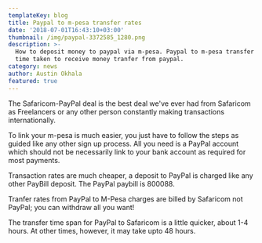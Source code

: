 ```yaml
---
templateKey: blog
title: Paypal to m-pesa transfer rates
date: '2018-07-01T16:43:10+03:00'
thumbnail: /img/paypal-3372585_1280.png
description: >-
  How to deposit money to paypal via m-pesa. Paypal to m-pesa transfer rates;
  time taken to receive money tranfer from paypal.
category: news
author: Austin Okhala
featured: true
---
```

The Safaricom-PayPal  deal is the best deal we've ever had from Safaricom as Freelancers or any other person constantly making transactions internationally.

To link your m-pesa is much easier, you just have to follow the steps as guided like any other sign up process. All you need is a PayPal account which should not be necessarily link to your bank account as required for most payments.

Transaction rates are much cheaper, a deposit to PayPal is charged like any other PayBill deposit. The PayPal paybill is 800088.

Tranfer rates from PayPal to M-Pesa charges are billed by Safaricom not PayPal; you can withdraw all you want!

The transfer time span for PayPal to Safaricom is a little quicker, about 1-4 hours. At other times, however, it may take upto 48 hours.
